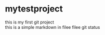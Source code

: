 # mytestproject
this is my first git project
<br>
this is a simple markdown in filee filee
git status
